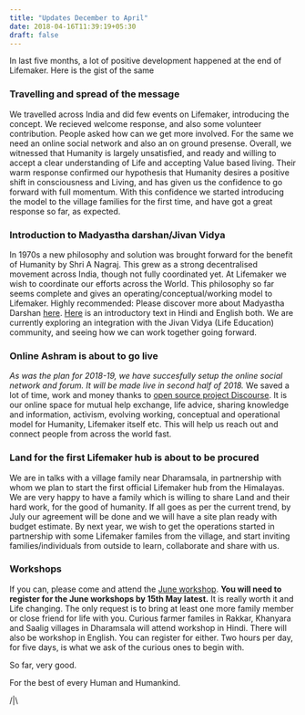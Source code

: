 ```yaml
---
title: "Updates December to April"
date: 2018-04-16T11:39:19+05:30
draft: false 
---
```


In last five months, a lot of positive development happened at the end of Lifemaker. 
Here is the gist of the same

### Travelling and spread of the message
We travelled across India and did few events on Lifemaker, introducing the concept. We recieved welcome response, and also some volunteer contribution. People asked how can we get more involved. For the same we need an online social network and also an on ground presense. Overall, we witnessed that Humanity is largely unsatisfied, and ready and willing to accept a clear understanding of Life and accepting Value based living. Their warm response confirmed our hypothesis that Humanity desires a positive shift in consciousness and Living, and has given us the confidence to go forward with full momentum. With this confidence we started introducing the model to the village families for the first time, and have got a great response so far, as expected.

### Introduction to Madyastha darshan/Jivan Vidya
In 1970s a new philosophy and solution was brought forward for the benefit of Humanity by Shri A Nagraj. This grew as a strong decentralised movement across India, though not fully coordinated yet. At Lifemaker we wish to coordinate our efforts across the World. This philosophy so far seems complete and gives an operating/conceptual/working model to Lifemaker. Highly recommended: Please discover more about Madyastha Darshan [here](http://madyastha-darshan.info). [Here](http://madhyasth-darshan.info/wp-content/uploads/2012/02/zz-Manav-Vayavardarshan-HindiEnglish-2012.pdf) is an introductory text in Hindi and English both. We are currently exploring an integration with the Jivan Vidya (Life Education) community, and seeing how we can work together going forward.

### Online Ashram is about to go live
*As was the plan for 2018-19, we have succesfully setup the online social network and forum. It will be made live in second half of 2018.*
We saved a lot of time, work and money thanks to [open source project Discourse](http://discourse.org). 
It is our online space for mutual help exchange, life advice, sharing knowledge and information, activism, evolving working, conceptual and operational model for Humanity, Lifemaker itself etc. This will help us reach out and connect people from across the world fast.

### Land for the first Lifemaker hub is about to be procured
We are in talks with a village family near Dharamsala, in partnership with whom we plan to start the first official Lifemaker hub from the Himalayas. We are very happy to have a family which is willing to share Land and their hard work, for the good of humanity. If all goes as per the current trend, by July our agreement will be done and we will have a site plan ready with budget estimate. By next year, we wish to get the operations started in partnership with some Lifemaker familes from the village, and start inviting families/individuals from outside to learn, collaborate and share with us.

### Workshops
If you can, please come and attend the [June workshop](/page/workshops). **You will need to register for the June workshops by 15th May latest.** It is really worth it and Life changing. The only request is to bring at least one more family member or close friend for life with you. Curious farmer familes in Rakkar, Khanyara and Saalig villages in Dharamsala will attend workshop in Hindi. There will also be workshop in English. You can register for either. Two hours per day, for five days, is what we ask of the curious ones to begin with.

So far, very good.

For the best of every Human and Humankind.

/|\\
